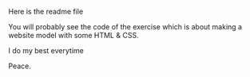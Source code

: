 Here is the readme file


You will probably see the code of the exercise which is about making a website model with some HTML & CSS.

I do my best everytime

Peace.
